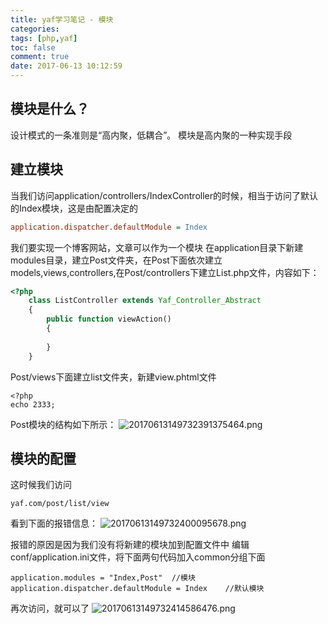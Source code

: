 ```yaml
---
title: yaf学习笔记 - 模块
categories: 
tags: [php,yaf]
toc: false
comment: true
date: 2017-06-13 10:12:59
---
```










## 模块是什么？

设计模式的一条准则是“高内聚，低耦合”。
模块是高内聚的一种实现手段


## 建立模块

当我们访问application/controllers/IndexController的时候，相当于访问了默认的Index模块，这是由配置决定的

``` ini application.ini
application.dispatcher.defaultModule = Index
```

我们要实现一个博客网站，文章可以作为一个模块
在application目录下新建modules目录，建立Post文件夹，在Post下面依次建立models,views,controllers,在Post/controllers下建立List.php文件，内容如下：

``` php
<?php
    class ListController extends Yaf_Controller_Abstract
    {
        public function viewAction()
        {
              
        }
    }
```

<!--more-->

Post/views下面建立list文件夹，新建view.phtml文件

```
<?php
echo 2333;
```
Post模块的结构如下所示：
![20170613149732391375464.png](http://o9xbyqajf.bkt.clouddn.com/20170613149732391375464.png)

## 模块的配置

这时候我们访问

```
yaf.com/post/list/view
```
看到下面的报错信息：
![20170613149732400095678.png](http://o9xbyqajf.bkt.clouddn.com/20170613149732400095678.png)

报错的原因是因为我们没有将新建的模块加到配置文件中
编辑conf/application.ini文件，将下面两句代码加入common分组下面

```
application.modules = "Index,Post"	//模块
application.dispatcher.defaultModule = Index	//默认模块
```

再次访问，就可以了
![20170613149732414586476.png](http://o9xbyqajf.bkt.clouddn.com/20170613149732414586476.png)